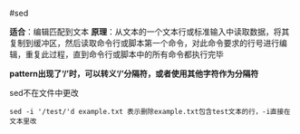 #sed

**适合**：编辑匹配到文本
**原理**：从文本的一个文本行或标准输入中读取数据，将其复制到缓冲区，然后读取命令行或脚本第一个命令，对此命令要求的行号进行编辑，重复此过程，直到命令行或脚本中的所有命令都执行完毕

**pattern出现了‘/’时，可以转义‘/’分隔符，或者使用其他字符作为分隔符**

sed不在文件中更改

```
sed -i '/test/'d example.txt 表示删除example.txt包含test文本的行，-i直接在文本里改
```
